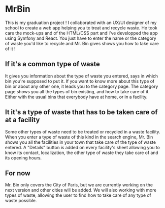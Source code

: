 # MrBin

This is my graduation project ! I collaborated with an UX/UI designer of my school to create a web app helping you to treat and recycle waste. He took care the mock-ups and of the HTML/CSS part and I've developped the app using Symfony and React. 
You just have to enter the name or the category of waste you'd like to recycle and Mr. Bin gives shows you how to take care of it ! 

## If it's a common type of waste 

It gives you information about the type of waste you entered, says in which bin you're supposed to put it. If you want to know more about this type of bin or about any other one, it leads you to the category page. The category page shows you all the types of bin existing, and how to take care of it. Either with the usual bins that everybody have at home, or in a facility. 

## It it's a type of waste that has to be taken care of at a facility 

Some other types of waste need to be treated or recycled in a waste facility. When you enter a type of waste of this kind in the search engine, Mr. Bin shows you all the facilities in your town that take care of the type of waste entered. A "Details" button is added on every facility's sheet allowing you to know its contact, localization, the other type of waste they take care of and its opening hours. 

## For now

Mr. Bin only covers the City of Paris, but we are currently working on the next version and other cities will be added. We will also working with more types of waste, allowing the user to find how to take care of any type of waste possible. 
